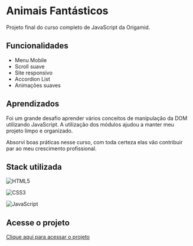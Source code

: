 # Animais Fantásticos

Projeto final do curso completo de JavaScript da Origamid.

## Funcionalidades

- Menu Mobile
- Scroll suave
- Site responsivo
- Accordion List
- Animações suaves

## Aprendizados

Foi um grande desafio aprender vários conceitos de manipulação da DOM utilizando JavaScript. A utilização dos módulos ajudou a manter meu projeto limpo e organizado.

Absorvi boas práticas nesse curso, com toda certeza elas vão contribuir par ao meu crescimento profissional.

## Stack utilizada

![HTML5](https://img.shields.io/badge/html5-%23E34F26.svg?style=for-the-badge&logo=html5&logoColor=white)

![CSS3](https://img.shields.io/badge/css3-%231572B6.svg?style=for-the-badge&logo=css3&logoColor=white)

![JavaScript](https://img.shields.io/badge/javascript-%23323330.svg?style=for-the-badge&logo=javascript&logoColor=%23F7DF1E)

## Acesse o projeto

<a href="https://jacks0nsilva.github.io/animais-fantasticos/">Clique aqui para acessar o projeto</a>
